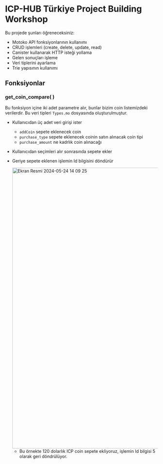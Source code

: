 # ICP-HUB Türkiye Project Building Workshop

Bu projede şunları öğreneceksiniz:

- Motoko API fonksiyonlarının kullanımı
- CRUD işlemleri (create, delete, update, read)
- Canister kullanarak HTTP isteği yollama
- Gelen sonuçları işleme
- Veri tiplerini ayarlama
- Trie yapısının kullanımı
## Fonksiyonlar
### get_coin_compare( )
Bu fonksiyon içine iki adet parametre alır, bunlar bizim coin listemizdeki verilerdir. Bu veri tipleri `Types.mo` dosyasında oluşturulmuştur.
- Kullanıcıdan üç adet veri girişi ister
    - `addCoin` sepete eklenecek coin
    - `purchase_type` sepete eklenecek coinin satın alınacak coin tipi
    - `purchase_amount` ne kadrlık coin alınacağı
- Kullanıcıdan seçimleri alır sonrasında sepete ekler
- Geriye sepete eklenen işlemin Id bilgisini döndürür
  
  <img width="925" alt="Ekran Resmi 2024-05-24 14 09 25" src="https://github.com/yusufutkurak/Motoko-Project-Building-Workshop-/assets/107929430/76e42462-ce4b-4c02-852f-5a1e0996ed3a">
 
  - Bu örnekte 120 dolarlık ICP coin sepete ekliyoruz, işlemin Id bilgisi 5 olarak geri döndrülüyor.

